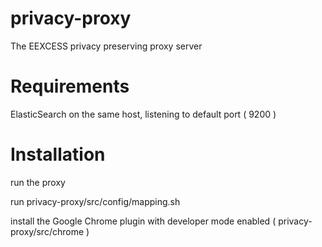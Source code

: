 privacy-proxy
=============

The EEXCESS privacy preserving proxy server


Requirements
============
ElasticSearch on the same host, listening to default port ( 9200 )


Installation 
=============

run the proxy 

run privacy-proxy/src/config/mapping.sh

install the Google Chrome plugin with developer mode enabled
 ( privacy-proxy/src/chrome )



